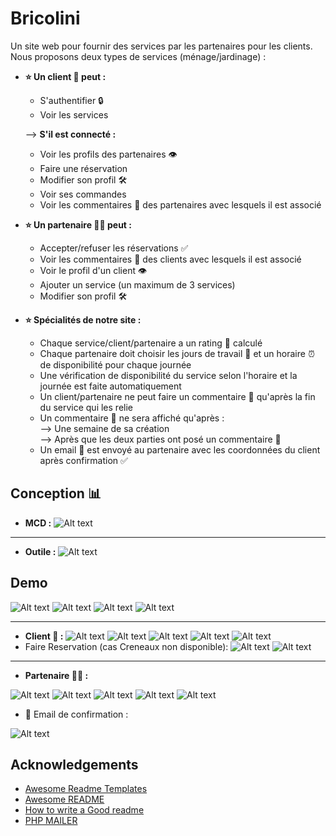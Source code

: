 
# Bricolini 

Un site web pour fournir des services par les partenaires pour les clients. Nous proposons deux types de services (ménage/jardinage) :

- **⭐ Un client 👤 peut :**
    - S'authentifier 🔒
    - Voir les services

    --> **S'il est connecté :**

    - Voir les profils des partenaires 👁️
    - Faire une réservation
    - Modifier son profil 🛠️
    - Voir ses commandes
    - Voir les commentaires 💬 des partenaires avec lesquels il     est associé
- **⭐ Un partenaire 👨‍💼 peut :**
    - Accepter/refuser les réservations ✅
    - Voir les commentaires 💬 des clients avec lesquels il est associé
    - Voir le profil d'un client 👁️
    - Ajouter un service (un maximum de 3 services)
    - Modifier son profil 🛠️
- **⭐ Spécialités de notre site :**
    - Chaque service/client/partenaire a un rating 🌟 calculé
    - Chaque partenaire doit choisir les jours de travail 📅 et un horaire ⏰ de disponibilité pour chaque journée
    - Une vérification de disponibilité du service selon l'horaire et la journée est faite automatiquement
    - Un client/partenaire ne peut faire un commentaire 💬 qu'après la fin du service qui les relie
    - Un commentaire 💬 ne sera affiché qu'après : \
        --> Une semaine de sa création \
        --> Après que les deux parties ont posé un commentaire 🤝
    - Un email 📧 est envoyé au partenaire avec les coordonnées du client après confirmation ✅
## Conception 📊
- **MCD :**
![Alt text](Assets/ClassD.png)
********
- **Outile :**
![Alt text](Assets/Tech.png)

## Demo
![Alt text](Assets/log.png)
![Alt text](Assets/home.png)
![Alt text](Assets/service.png)
![Alt text](Assets/sercices.png)
****
- **Client  👤 :** 
![Alt text](Assets/clSignup.png)
![Alt text](Assets/clientProfile.png)
![Alt text](Assets/modifyClient.png)
![Alt text](Assets/commandes.png)
![Alt text](Assets/commentaires.png)
- Faire Reservation (cas Creneaux non disponible): 
![Alt text](Assets/condition.png)
![Alt text](Assets/viewPartenaire.png) 
*****************
- **Partenaire 👨‍💼 :**

![Alt text](Assets/parSignup.png)
![Alt text](Assets/partenaireProfile.png)
![Alt text](Assets/modifyPartenaire.png)
![Alt text](Assets/interventions.png)
![Alt text](Assets/commentaires.png)

- 📧 Email de confirmation : 

![Alt text](Assets/bricoEmail.png)




## Acknowledgements

 - [Awesome Readme Templates](https://awesomeopensource.com/project/elangosundar/awesome-README-templates)
 - [Awesome README](https://github.com/matiassingers/awesome-readme)
 - [How to write a Good readme](https://bulldogjob.com/news/449-how-to-write-a-good-readme-for-your-github-project)
 - [PHP MAILER](https://github.com/PHPMailer/PHPMailer)
